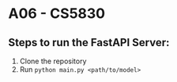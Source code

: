 # A06 - CS5830

## Steps to run the FastAPI Server:
1. Clone the repository
2. Run `python main.py <path/to/model>`
